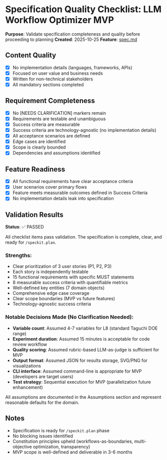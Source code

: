 # Specification Quality Checklist: LLM Workflow Optimizer MVP

**Purpose**: Validate specification completeness and quality before proceeding to planning
**Created**: 2025-10-25
**Feature**: [spec.md](../spec.md)

## Content Quality

- [x] No implementation details (languages, frameworks, APIs)
- [x] Focused on user value and business needs
- [x] Written for non-technical stakeholders
- [x] All mandatory sections completed

## Requirement Completeness

- [x] No [NEEDS CLARIFICATION] markers remain
- [x] Requirements are testable and unambiguous
- [x] Success criteria are measurable
- [x] Success criteria are technology-agnostic (no implementation details)
- [x] All acceptance scenarios are defined
- [x] Edge cases are identified
- [x] Scope is clearly bounded
- [x] Dependencies and assumptions identified

## Feature Readiness

- [x] All functional requirements have clear acceptance criteria
- [x] User scenarios cover primary flows
- [x] Feature meets measurable outcomes defined in Success Criteria
- [x] No implementation details leak into specification

## Validation Results

**Status**: ✅ PASSED

All checklist items pass validation. The specification is complete, clear, and ready for `/speckit.plan`.

### Strengths:
- Clear prioritization of 3 user stories (P1, P2, P3)
- Each story is independently testable
- 15 functional requirements with specific MUST statements
- 8 measurable success criteria with quantifiable metrics
- Well-defined key entities (7 domain objects)
- Comprehensive edge case coverage
- Clear scope boundaries (MVP vs future features)
- Technology-agnostic success criteria

### Notable Decisions Made (No Clarification Needed):
- **Variable count**: Assumed 4-7 variables for L8 (standard Taguchi DOE range)
- **Experiment duration**: Assumed 15 minutes is acceptable for code review workflow
- **Quality scoring**: Assumed rubric-based LLM-as-judge is sufficient for MVP
- **Output format**: Assumed JSON for results storage, SVG/PNG for visualizations
- **CLI interface**: Assumed command-line is appropriate for MVP (developers are target users)
- **Test strategy**: Sequential execution for MVP (parallelization future enhancement)

All assumptions are documented in the Assumptions section and represent reasonable defaults for the domain.

## Notes

- Specification is ready for `/speckit.plan` phase
- No blocking issues identified
- Constitution principles upheld (workflows-as-boundaries, multi-objective optimization, transparency)
- MVP scope is well-defined and deliverable in 3-6 months
